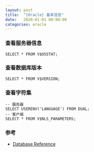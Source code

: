 ```yaml
---
layout: post
title:  "[Oracle] 基本信息"
date:   2020-01-01 00:00:00
categories: oracle
---
```


### 查看服务器信息
```
SELECT * FROM V$OSSTAT;
```

### 查看数据库版本
```
SELECT * FROM V$VERSION;
```

### 查看字符集
```
-- 服务器
SELECT USERENV('LANGUAGE') FROM DUAL;
-- 客户端
SELECT * FROM V$NLS_PARAMETERS;
```

### 

### 参考
+ [Database Reference](https://docs.oracle.com/database/121/REFRN/toc.htm)